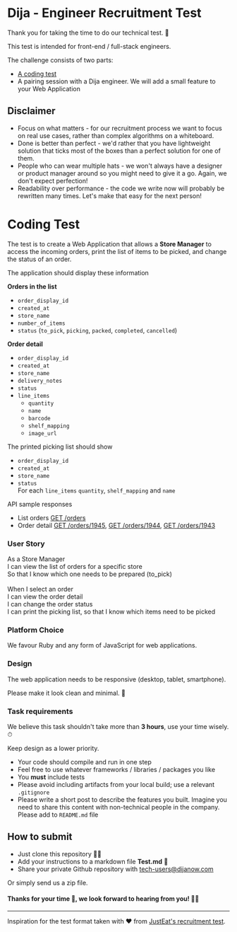 Dija - Engineer Recruitment Test
==================================

Thank you for taking the time to do our technical test. 🙂

This test is intended for front-end / full-stack engineers.

The challenge consists of two parts:

* [A coding test](#coding-test)
* A pairing session with a Dija engineer. We will add a small feature to your Web Application


## Disclaimer
- Focus on what matters - for our recruitment process we want to focus on real use cases, rather than complex algorithms on a whiteboard.
- Done is better than perfect - we'd rather that you have lightweight solution that ticks most of the boxes than a perfect solution for one of them.
- People who can wear multiple hats - we won't always have a designer or product manager around so you might need to give it a go. Again, we don't expect perfection!
- Readability over performance - the code we write now will probably be rewritten many times. Let's make that easy for the next person!


# Coding Test
The test is to create a Web Application that allows a **Store Manager** to access the incoming orders, print the list of items to be picked, and change the status of an order.

The application should display these information 

**Orders in the list**
- `order_display_id`
- `created_at`
- `store_name`
- `number_of_items`
- `status` (`to_pick`, `picking`, `packed`, `completed`, `cancelled`)

**Order detail**
- `order_display_id`
- `created_at`
- `store_name`
- `delivery_notes`
- `status`
- `line_items`
  - `quantity`
  - `name`
  - `barcode`
  - `shelf_mapping`
  - `image_url`
	
The printed picking list should show
- `order_display_id`
- `created_at`
- `store_name`
- `status`\
For each `line_items`
`quantity`, `shelf_mapping` and `name`


API sample responses
- List orders [GET /orders](fixtures/orders-list.json)
- Order detail [GET /orders/1945](fixtures/order-1945.json), [GET /orders/1944](fixtures/order-1944.json), [GET /orders/1943](fixtures/order-1943.json)

### User Story
As a Store Manager\
I can view the list of orders for a specific store\
So that I know which one needs to be prepared (to_pick)\
\
When I select an order\
I can view the order detail\
I can change the order status\
I can print the picking list, so that I know which items need to be picked


### Platform Choice
We favour Ruby and any form of JavaScript for web applications.


### Design
The web application needs to be responsive (desktop, tablet, smartphone).

Please make it look clean and minimal. 🙂 

### Task requirements
We believe this task shouldn't take more than **3 hours**, use your time wisely. ⏱

Keep design as a lower priority.

- Your code should compile and run in one step
- Feel free to use whatever frameworks / libraries / packages you like
- You **must** include tests
- Please avoid including artifacts from your local build; use a relevant `.gitignore`
- Please write a short post to describe the features you built. Imagine you need to share this content with non-technical people in the company. Please add to `README.md` file


## How to submit

- Just clone this repository 🧑‍💻
- Add your instructions to a markdown file **Test.md** 📝
- Share your private Github repository with tech-users@dijanow.com

Or simply send us a zip file.


#### Thanks for your time 🙏, we look forward to hearing from you! 🚀🚀

----

Inspiration for the test format taken with ❤️ from [JustEat's recruitment test](https://github.com/justeat/JustEat.RecruitmentTest).

